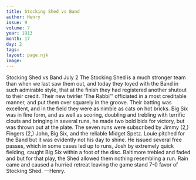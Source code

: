 ```yaml
---
title: Stocking Shed vs Band
author: Henry
issue: 9
volume: 7
year: 1913
month: 17
day: 2
tags:
layout: page.njk
image:
---
```

Stocking Shed vs Band   July 2   The Stocking Shed is a much stronger team than when we last saw them out, and today they toyed with the Band in such admirable style, that at the finish they had registered another shutout to their credit. Their new twirler ‘The Rabbi”’ officiated in a most creditable manner, and put them over squarely in the groove. Their batting was excellent, and in the field they were as nimble as cats on hot bricks. Big Six was in fine form, and as well as scoring, doubling and trebling with terrific clouts and bringing in several runs, he made two bold bids for victory, but was thrown out at the plate. The seven runs were subscribed by Jimmy (2,) Fingers (2,) John, Big Six, and the reliable Midget Spetz. Louie pitched for the Band but it was evidently not his day to shine. He issued several free passes, which in some cases led up to runs, Josh by extremely quick fielding, caught Big Six within a foot of the disc. Baltimore trebled and faded and but for that play, the Shed allowed them nothing resembling a run. Rain came and caused a hurried retreat leaving the game stand 7-0 favor of Stocking Shed. —Henry. 
